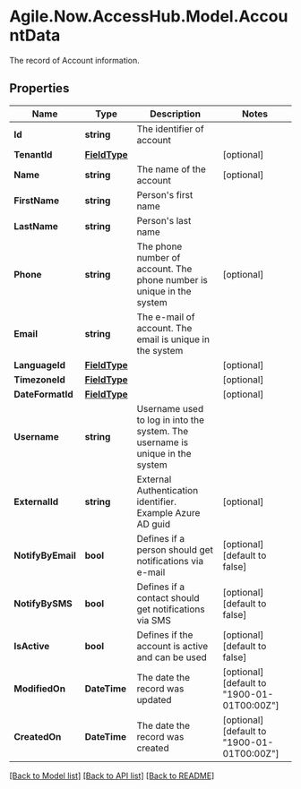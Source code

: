 # Agile.Now.AccessHub.Model.AccountData
The record of Account information.

## Properties

Name | Type | Description | Notes
------------ | ------------- | ------------- | -------------
**Id** | **string** | The identifier of account | 
**TenantId** | [**FieldType**](FieldType.md) |  | [optional] 
**Name** | **string** | The name of the account | [optional] 
**FirstName** | **string** | Person&#39;s first name | 
**LastName** | **string** | Person&#39;s last name | 
**Phone** | **string** | The phone number of account. The phone number is unique in the system | [optional] 
**Email** | **string** | The e-mail of account. The email is unique in the system | 
**LanguageId** | [**FieldType**](FieldType.md) |  | [optional] 
**TimezoneId** | [**FieldType**](FieldType.md) |  | [optional] 
**DateFormatId** | [**FieldType**](FieldType.md) |  | [optional] 
**Username** | **string** | Username used to log in into the system. The username is unique in the system | 
**ExternalId** | **string** | External Authentication identifier. Example Azure AD guid | [optional] 
**NotifyByEmail** | **bool** | Defines if a person should get notifications via e-mail | [optional] [default to false]
**NotifyBySMS** | **bool** | Defines if a contact should get notifications via SMS | [optional] [default to false]
**IsActive** | **bool** | Defines if the account is active and can be used | [optional] [default to false]
**ModifiedOn** | **DateTime** | The date the record was updated | [optional] [default to "1900-01-01T00:00Z"]
**CreatedOn** | **DateTime** | The date the record was created | [optional] [default to "1900-01-01T00:00Z"]
[[Back to Model list]](../README.md#documentation-for-models) [[Back to API list]](../README.md#documentation-for-api-endpoints) [[Back to README]](../README.md)

